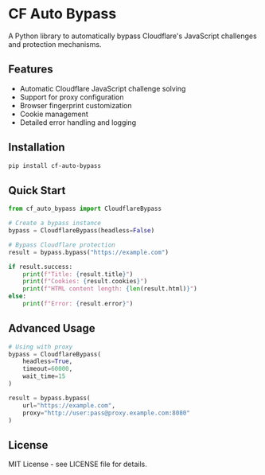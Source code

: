 # CF Auto Bypass

A Python library to automatically bypass Cloudflare's JavaScript challenges and protection mechanisms.

## Features

- Automatic Cloudflare JavaScript challenge solving
- Support for proxy configuration
- Browser fingerprint customization
- Cookie management
- Detailed error handling and logging

## Installation

```bash
pip install cf-auto-bypass
```

## Quick Start

```python
from cf_auto_bypass import CloudflareBypass

# Create a bypass instance
bypass = CloudflareBypass(headless=False)

# Bypass Cloudflare protection
result = bypass.bypass("https://example.com")

if result.success:
    print(f"Title: {result.title}")
    print(f"Cookies: {result.cookies}")
    print(f"HTML content length: {len(result.html)}")
else:
    print(f"Error: {result.error}")
```

## Advanced Usage

```python
# Using with proxy
bypass = CloudflareBypass(
    headless=True,
    timeout=60000,
    wait_time=15
)

result = bypass.bypass(
    url="https://example.com",
    proxy="http://user:pass@proxy.example.com:8080"
)
```

## License

MIT License - see LICENSE file for details.